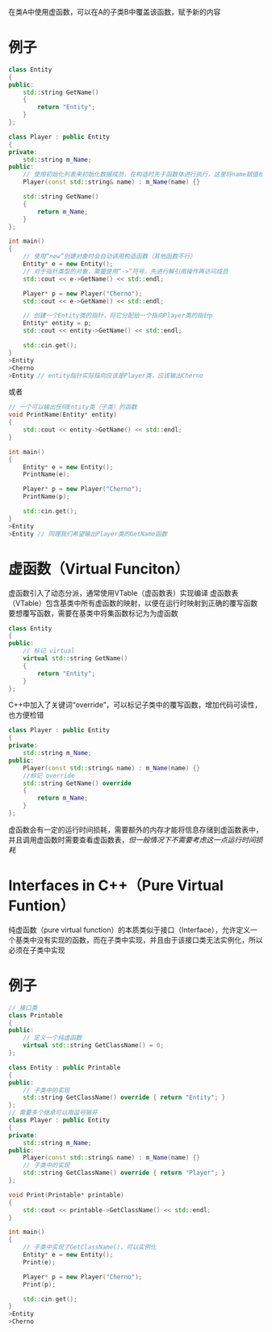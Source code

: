 在类A中使用虚函数，可以在A的子类B中覆盖该函数，赋予新的内容
# 例子
```c++
class Entity
{
public:
	std::string GetName()
	{
		return "Entity";
	}
};

class Player : public Entity
{
private:
	std::string m_Name;
public:
	// 使用初始化列表来初始化数据成员，在构造时先于函数体进行执行，这里将name赋值给了m_Name 
	Player(const std::string& name) : m_Name(name) {}

	std::string GetName()
	{
		return m_Name;
	}
};

int main()
{
	// 使用“new”创建对象时会自动调用构造函数（其他函数不行）
	Entity* e = new Entity();
	// 对于指针类型的对象，需要使用“->”符号，先进行解引用操作再访问成员
	std::cout << e->GetName() << std::endl;

	Player* p = new Player("Cherno");
	std::cout << e->GetName() << std::endl;

	// 创建一个Entity类的指针，将它分配给一个指向Player类的指针p
	Entity* entity = p;
	std::cout << entity->GetName() << std::endl;

	std::cin.get();
}
>Entity
>Cherno
>Entity // entity指针实际指向应该是Player类，应该输出Cherno
```
或者
```c++
// 一个可以输出任何Entity类（子类）的函数
void PrintName(Entity* entity)
{
	std::cout << entity->GetName() << std::endl;
}

int main()
{
	Entity* e = new Entity();
	PrintName(e);

	Player* p = new Player("Cherno");
	PrintName(p);

	std::cin.get();
}
>Entity
>Entity // 同理我们希望输出Player类的GetName函数
```
# 虚函数（Virtual Funciton）
虚函数引入了动态分派，通常使用VTable（虚函数表）实现编译
虚函数表（VTable）包含基类中所有虚函数的映射，以便在运行时映射到正确的覆写函数
要想覆写函数，需要在基类中将集函数标记为为虚函数
```c++
class Entity
{
public:
	// 标记 virtual
	virtual std::string GetName()
	{
		return "Entity";
	}
};
```
C++中加入了关键词“override”，可以标记子类中的覆写函数，增加代码可读性，也方便检错
```c++
class Player : public Entity
{
private:
	std::string m_Name;
public:
	Player(const std::string& name) : m_Name(name) {}
	//标记 override
	std::string GetName() override
	{
		return m_Name;
	}
};
```
虚函数会有一定的运行时间损耗，需要额外的内存才能将信息存储到虚函数表中，并且调用虚函数时需要查看虚函数表，*但一般情况下不需要考虑这一点运行时间损耗*
# Interfaces in C++（Pure Virtual Funtion）
纯虚函数（pure virtual function）的本质类似于接口（Interface），允许定义一个基类中没有实现的函数，而在子类中实现，并且由于该接口类无法实例化，所以必须在子类中实现
# 例子
```c++
// 接口类
class Printable
{
public:
	// 定义一个纯虚函数 
	virtual std::string GetClassName() = 0;
};

class Entity : public Printable
{
public:
	// 子类中的实现
	std::string GetClassName() override { return "Entity"; }
};
// 需要多个继承可以用逗号隔开
class Player : public Entity
{
private:
	std::string m_Name;
public:
	Player(const std::string& name) : m_Name(name) {}
	// 子类中的实现
	std::string GetClassName() override { return "Player"; }
};

void Print(Printable* printable)
{
	std::cout << printable->GetClassName() << std::endl;
}

int main()
{
	// 子类中实现了GetClassName()，可以实例化
	Entity* e = new Entity();
	Print(e);

	Player* p = new Player("Cherno");
	Print(p);

	std::cin.get();
}
>Entity
>Cherno
```